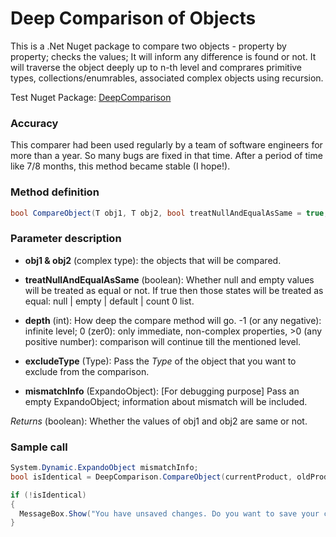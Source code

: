 # Deep Comparison of Objects

This is a .Net Nuget package to compare two objects - property by property; checks the values; It will inform any difference is found or not. It will traverse the object deeply up to n-th level and comprares primitive types, collections/enumrables, associated complex objects using recursion.

Test Nuget Package: [DeepComparison](https://www.nuget.org/packages/Tns.DeepComparison/1.0.0#show-readme-container)

### Accuracy
This comparer had been used regularly by a team of software engineers for more than a year. So many bugs are fixed in that time. After a period of time like 7/8 months, this method became stable (I hope!).
 
### Method definition
````c#
bool CompareObject(T obj1, T obj2, bool treatNullAndEqualAsSame = true, int depth = -1, Type excludeType, dynamic mismatchInfo = null)
````

### Parameter description
* **obj1 & obj2** (complex type): the objects that will be compared.
* **treatNullAndEqualAsSame** (boolean): Whether null and empty values will be treated as equal or not. If true then those states will be treated as equal: null | empty | default | count 0 list.
* **depth** (int): How deep the compare method will go. -1 (or any negative): infinite level; 0 (zer0): only immediate, non-complex properties, >0 (any positive number): comparison will continue till the mentioned level.

* **excludeType** (Type): Pass the *Type* of the object that you want to exclude from the comparison.

* **mismatchInfo** (ExpandoObject): [For debugging purpose] Pass an empty ExpandoObject; information about mismatch will be included.

*Returns* (boolean): Whether the values of obj1 and obj2 are same or not.

### Sample call
````c#
System.Dynamic.ExpandoObject mismatchInfo;
bool isIdentical = DeepComparison.CompareObject(currentProduct, oldProduct, nullEqualsEmpty: true, excludeType: typeof(ProductCategory), mismatchInfo: mismatchInfo);

if (!isIdentical)
{
  MessageBox.Show("You have unsaved changes. Do you want to save your changes?", "Confirmation", MessageBoxButton.YesNoCancel, MessageBoxImage.Warning);
}
````
